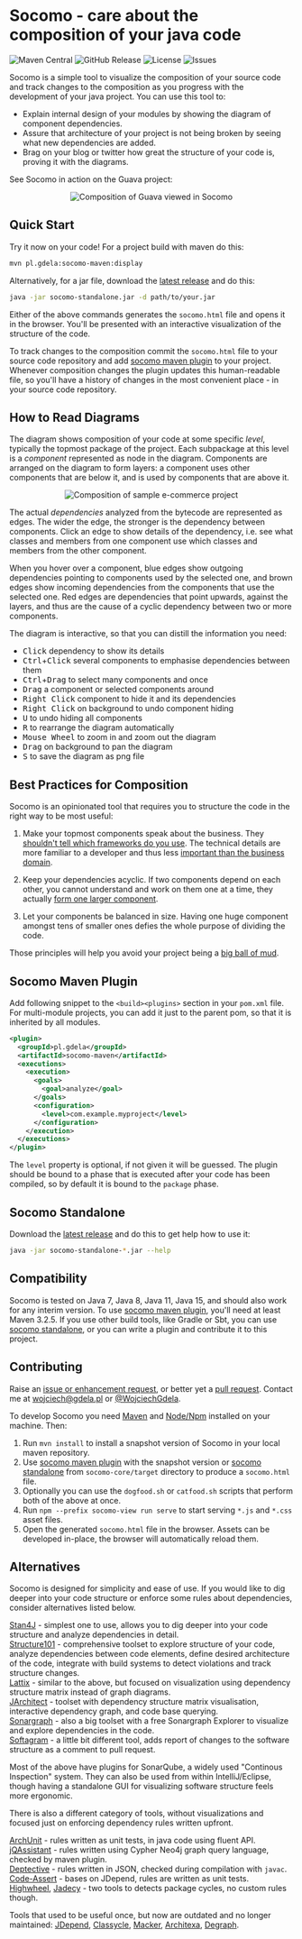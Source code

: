 # Socomo - care about the composition of your java code 

![Maven Central](https://img.shields.io/maven-central/v/pl.gdela/socomo-parent.svg)
![GitHub Release](https://img.shields.io/github/release/gdela/socomo.svg)
![License](https://img.shields.io/github/license/gdela/socomo.svg)
![Issues](https://img.shields.io/github/issues/gdela/socomo.svg)

Socomo is a simple tool to visualize the composition of your source code and track changes to the
composition as you progress with the development of your java project. You can use this tool to:

- Explain internal design of your modules by showing the diagram of component dependencies.
- Assure that architecture of your project is not being broken by seeing what new dependencies are added.
- Brag on your blog or twitter how great the structure of your code is, proving it with the diagrams.

See Socomo in action on the Guava project:

<p align="center">
  <img src="example-guava.gif" alt="Composition of Guava viewed in Socomo">
</p>


## Quick Start

Try it now on your code! For a project build with maven do this:

```bash
mvn pl.gdela:socomo-maven:display
```

Alternatively, for a jar file, download the [latest release] and do this:

```bash
java -jar socomo-standalone.jar -d path/to/your.jar
```

Either of the above commands generates the `socomo.html` file and opens it in the browser.
You'll be presented with an interactive visualization of the structure of the code.

To track changes to the composition commit the `socomo.html` file to your source code repository
and add [socomo maven plugin](#socomo-maven-plugin) to your project. Whenever composition changes
the plugin updates this human-readable file, so you'll have a history of changes in the most
convenient place - in your source code repository.


## How to Read Diagrams

The diagram shows composition of your code at some specific _level_, typically the topmost package
of the project. Each subpackage at this level is a _component_ represented as node in the diagram.
Components are arranged on the diagram to form layers: a component uses other components that are
below it, and is used by components that are above it.

<p align="center">
  <img src="example-acme.png" alt="Composition of sample e-commerce project">
</p>

The actual _dependencies_ analyzed from the bytecode are represented as edges. The wider the edge,
the stronger is the dependency between components. Click an edge to show details of the dependency,
i.e. see what classes and members from one component use which classes and members from the other
component.

When you hover over a component, blue edges show outgoing dependencies pointing to components used
by the selected one, and brown edges show incoming dependencies from the components that use
the selected one. Red edges are dependencies that point upwards, against the layers, and thus
are the cause of a cyclic dependency between two or more components.

The diagram is interactive, so that you can distill the information you need:

- <kbd>Click</kbd> dependency to show its details
- <kbd>Ctrl</kbd>+<kbd>Click</kbd> several components to emphasise dependencies between them
- <kbd>Ctrl</kbd>+<kbd>Drag</kbd> to select many components and once
- <kbd>Drag</kbd> a component or selected components around
- <kbd>Right Click</kbd> component to hide it and its dependencies
- <kbd>Right Click</kbd> on background to undo component hiding
- <kbd>U</kbd> to undo hiding all components
- <kbd>R</kbd> to rearrange the diagram automatically
- <kbd>Mouse Wheel</kbd> to zoom in and zoom out the diagram
- <kbd>Drag</kbd> on background to pan the diagram
- <kbd>S</kbd> to save the diagram as png file


## Best Practices for Composition

Socomo is an opinionated tool that requires you to structure the code in the right way to be most useful:

1. Make your topmost components speak about the business. They [shouldn't tell which frameworks
do you use][screaming architecture]. The technical details are more familiar to a developer
and thus less [important than the business domain][trivial grouping].

2. Keep your dependencies acyclic. If two components depend on each other, you cannot understand and
work on them one at a time, they actually [form one larger component][cyclic dependencies].

3. Let your components be balanced in size. Having one huge component amongst tens of smaller ones
defies the whole purpose of dividing the code.

Those principles will help you avoid your project being a [big ball of mud]. 

[screaming architecture]: https://blog.cleancoder.com/uncle-bob/2011/09/30/Screaming-Architecture.html
[trivial grouping]: https://devcards.io/trivial-grouping-of-classes
[cyclic dependencies]: https://lattix.com/blog/2017/07/26/why-cyclic-dependencies-are-bad
[big ball of mud]: http://www.mamuz.de/article/from-big-ball-of-mud-to-emergent-design/0Pw682Kxk


## Socomo Maven Plugin

Add following snippet to the `<build><plugins>` section in your `pom.xml` file. For multi-module projects,
you can add it just to the parent pom, so that it is inherited by all modules.

```xml
<plugin>
  <groupId>pl.gdela</groupId>
  <artifactId>socomo-maven</artifactId>
  <executions>
    <execution>
      <goals>
        <goal>analyze</goal>
      </goals>
      <configuration>
        <level>com.example.myproject</level>
      </configuration>
    </execution>
  </executions>
</plugin>
```

The `level` property is optional, if not given it will be guessed. The plugin should be bound to a phase
that is executed after your code has been compiled, so by default it is bound to the `package` phase.


## Socomo Standalone

Download the [latest release] and do this to get help how to use it:

```bash
java -jar socomo-standalone-*.jar --help
```


## Compatibility

Socomo is tested on Java 7, Java 8, Java 11, Java 15, and should also work for any interim version.
To use [socomo maven plugin](#socomo-maven-plugin), you'll need at least Maven 3.2.5. If you use
other build tools, like Gradle or Sbt, you can use [socomo standalone](#socomo-standalone), or you
can write a plugin and contribute it to this project.


## Contributing

Raise an [issue or enhancement request](https://github.com/gdela/socomo/issues),
or better yet a [pull request](https://github.com/gdela/socomo/pulls).
Contact me at [wojciech@gdela.pl]() or [@WojciechGdela](https://twitter.com/WojciechGdela).

To develop Socomo you need [Maven] and [Node/Npm] installed on your machine. Then:
1. Run `mvn install` to install a snapshot version of Socomo in your local maven repository.
2. Use [socomo maven plugin](#socomo-maven-plugin) with the snapshot version
   or [socomo standalone](#socomo-standalone) from `socomo-core/target` directory
   to produce a `socomo.html` file.
3. Optionally you can use the `dogfood.sh` or `catfood.sh` scripts that perform both of the above at once.
4. Run `npm --prefix socomo-view run serve` to start serving `*.js` and `*.css` asset files.
5. Open the generated `socomo.html` file in the browser. Assets can be developed in-place, the browser
   will automatically reload them.


## Alternatives

Socomo is designed for simplicity and ease of use. If you would like to dig deeper into your code
structure or enforce some rules about dependencies, consider alternatives listed below.

[Stan4J](http://stan4j.com/) - simplest one to use, allows you to dig deeper into your code structure
and analyze dependencies in detail.  
[Structure101](https://structure101.com/) - comprehensive toolset to explore structure of your code,
analyze dependencies between code elements, define desired architecture of the code, integrate with
build systems to detect violations and track structure changes.  
[Lattix](https://lattix.com/solutions/) - similar to the above, but focused on visualization using dependency
structure matrix instead of graph diagrams.  
[JArchitect](https://www.jarchitect.com/dependenciesview) - toolset with dependency structure
matrix visualisation, interactive dependency graph, and code base querying.  
[Sonargraph](https://www.hello2morrow.com/products/sonargraph/explorer) - also a big toolset with
a free Sonargraph Explorer to visualize and explore dependencies in the code.  
[Softagram](https://softagram.com/products/) - a little bit different tool, adds report
of changes to the software structure as a comment to pull request.

Most of the above have plugins for SonarQube, a widely used "Continous Inspection" system. They can
also be used from within IntelliJ/Eclipse, though having a standalone GUI for visualizing software
structure feels more ergonomic.

There is also a different category of tools, without visualizations and focused just
on enforcing dependency rules written upfront.

[ArchUnit](https://www.archunit.org/) - rules written as unit tests, in java code using fluent API.  
[jQAssistant](https://jqassistant.org/) - rules written using Cypher Neo4j graph query language,
checked by maven plugin.  
[Deptective](https://github.com/moditect/deptective) - rules written in JSON, checked during
compilation with `javac`.  
[Code-Assert](https://github.com/nidi3/code-assert#user-content-dependency) - bases on JDepend,
rules are written as unit tests.  
[Highwheel](https://github.com/hcoles/highwheel), [Jadecy](https://github.com/jeffhain/jadecy) -
two tools to detects package cycles, no custom rules though.

Tools that used to be useful once, but now are outdated and no longer maintained:
[JDepend](https://github.com/clarkware/jdepend),
[Classycle](http://classycle.sourceforge.net/),
[Macker](https://innig.net/macker/),
[Architexa](https://www.architexa.com/),
[Degraph](https://github.com/schauder/degraph).


<!-- Common Links -->
[latest release]: https://github.com/gdela/socomo/releases/latest
[maven]: https://maven.apache.org/
[node/npm]: https://nodejs.org/
